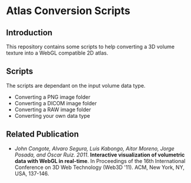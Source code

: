 Atlas Conversion Scripts
========================

Introduction
-------------
This repository contains some scripts to help converting a 3D volume texture into a WebGL compatible 2D atlas.

Scripts
--------
The scripts are dependant on the input volume data type.
*	Converting a PNG image folder
*	Converting a DICOM image folder
*	Converting a RAW image folder 
*	Converting your own data type

Related Publication
-------------------
*	_John Congote, Alvaro Segura, Luis Kabongo, Aitor Moreno, Jorge Posada, and Oscar Ruiz. 2011_. __Interactive visualization of volumetric data with WebGL in real-time__. In Proceedings of the 16th International Conference on 3D Web Technology (Web3D '11). ACM, New York, NY, USA, 137-146.
